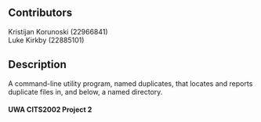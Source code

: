 ## Contributors

Kristijan Korunoski (22966841) <br/>
Luke Kirkby (22885101)

## Description

A command-line utility program, named duplicates, that locates and reports duplicate files in, and below, a named directory.

#### UWA CITS2002 Project 2

